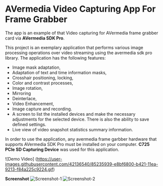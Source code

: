 # AVermedia Video Capturing App For Frame Grabber
The app is an example of that Video capturing for AVermedia frame grabber card via **AVermedia SDK Pro**.

This project is an exemplary application that performs various image processing operations over video streaming using the avermedia sdk pro library.
The application has the following features:

* Image mask adaptation,
* Adaptation of text and time information masks,
* Crosshair positioning, locking,
* Color and contrast processes,
* Image rotation,
* Mirroring
* Deinterlace,
* Video Enhancement,
* Image capture and recording.
* A screen to list the installed devices and make the necessary adjustments for the selected device. There is also the ability to save defined settings.
* Live view of video snapshot statistics summary information.

In order to use the application, any avermedia frame garbber hardware that supports AVermedia SDK Pro must be installed on your computer. **C725 PCIe SD Capturing Device** was used for this application.

![Demo Video]
(https://user-images.githubusercontent.com/42136540/85235939-e8bf6800-b421-11ea-9213-f84a225c9224.gif)

**Screenshot**
![Screenshot-1](https://user-images.githubusercontent.com/42136540/86531143-6cb82c00-bec7-11ea-8131-eb3a362bb955.png)
![Screenshot-2](https://user-images.githubusercontent.com/42136540/86531073-e1d73180-bec6-11ea-8b2e-a0ca86a091db.png)


